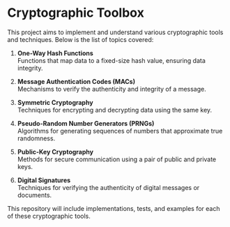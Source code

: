 # Cryptographic Toolbox

This project aims to implement and understand various cryptographic tools and techniques. Below is the list of topics covered:

1. **One-Way Hash Functions**  
   Functions that map data to a fixed-size hash value, ensuring data integrity.

2. **Message Authentication Codes (MACs)**  
   Mechanisms to verify the authenticity and integrity of a message.

3. **Symmetric Cryptography**  
   Techniques for encrypting and decrypting data using the same key.

4. **Pseudo-Random Number Generators (PRNGs)**  
   Algorithms for generating sequences of numbers that approximate true randomness.

5. **Public-Key Cryptography**  
   Methods for secure communication using a pair of public and private keys.

6. **Digital Signatures**  
   Techniques for verifying the authenticity of digital messages or documents.

This repository will include implementations, tests, and examples for each of these cryptographic tools.